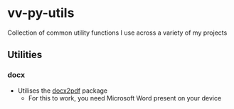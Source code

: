 # vv-py-utils

Collection of common utility functions I use across a variety of my projects

## Utilities

### docx

- Utilises the [docx2pdf](https://github.com/AlJohri/docx2pdf) package
  - For this to work, you need Microsoft Word present on your device
